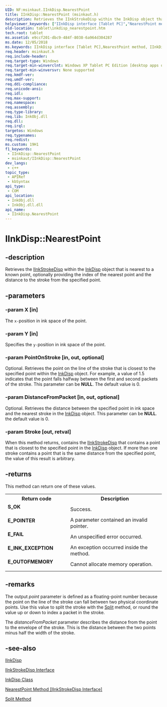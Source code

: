 ```yaml
---
UID: NF:msinkaut.IInkDisp.NearestPoint
title: IInkDisp::NearestPoint (msinkaut.h)
description: Retrieves the IInkStrokeDisp within the InkDisp object that is nearest to a known point, optionally providing the index of the nearest point and the distance to the stroke from the specified point.
helpviewer_keywords: ["IInkDisp interface [Tablet PC]","NearestPoint method","IInkDisp.NearestPoint","IInkDisp::NearestPoint","NearestPoint","NearestPoint method [Tablet PC]","NearestPoint method [Tablet PC]","IInkDisp interface","e9ccf201-dbc9-484f-8038-6a964d304287","msinkaut/IInkDisp::NearestPoint","tablet.inkdisp_nearestpoint"]
old-location: tablet\inkdisp_nearestpoint.htm
tech.root: tablet
ms.assetid: e9ccf201-dbc9-484f-8038-6a964d304287
ms.date: 12/05/2018
ms.keywords: IInkDisp interface [Tablet PC],NearestPoint method, IInkDisp.NearestPoint, IInkDisp::NearestPoint, NearestPoint, NearestPoint method [Tablet PC], NearestPoint method [Tablet PC],IInkDisp interface, e9ccf201-dbc9-484f-8038-6a964d304287, msinkaut/IInkDisp::NearestPoint, tablet.inkdisp_nearestpoint
req.header: msinkaut.h
req.include-header: 
req.target-type: Windows
req.target-min-winverclnt: Windows XP Tablet PC Edition [desktop apps only]
req.target-min-winversvr: None supported
req.kmdf-ver: 
req.umdf-ver: 
req.ddi-compliance: 
req.unicode-ansi: 
req.idl: 
req.max-support: 
req.namespace: 
req.assembly: 
req.type-library: 
req.lib: InkObj.dll
req.dll: 
req.irql: 
targetos: Windows
req.typenames: 
req.redist: 
ms.custom: 19H1
f1_keywords:
 - IInkDisp::NearestPoint
 - msinkaut/IInkDisp::NearestPoint
dev_langs:
 - c++
topic_type:
 - APIRef
 - kbSyntax
api_type:
 - COM
api_location:
 - InkObj.dll
 - InkObj.dll.dll
api_name:
 - IInkDisp.NearestPoint
---
```


# IInkDisp::NearestPoint


## -description

Retrieves the <a href="/windows/desktop/api/msinkaut/nn-msinkaut-iinkstrokedisp">IInkStrokeDisp</a> within the <a href="/windows/desktop/tablet/inkdisp-class">InkDisp</a> object that is nearest to a known point, optionally providing the index of the nearest point and the distance to the stroke from the specified point.

## -parameters

### -param X [in]

The <code>x-</code>position in ink space of the point.

### -param Y [in]

Specifies the <code>y-</code>position in ink space of the point.

### -param PointOnStroke [in, out, optional]

Optional. Retrieves the point on the line of the stroke that is closest to the specified point within the <a href="/windows/desktop/tablet/inkdisp-class">InkDisp</a> object. For example, a value of 1.5 indicates that the point falls halfway between the first and second packets of the stroke. This parameter can be <b>NULL</b>. The default value is 0.

### -param DistanceFromPacket [in, out, optional]

Optional. Retrieves the distance between the specified point in ink space and the nearest stroke in the <a href="/windows/desktop/tablet/inkdisp-class">InkDisp</a> object. This parameter can be <b>NULL</b>. the default value is 0.

### -param Stroke [out, retval]

When this method returns, contains the <a href="/windows/desktop/api/msinkaut/nn-msinkaut-iinkstrokedisp">IInkStrokeDisp</a> that contains a point that is closest to the specified point in the <a href="/windows/desktop/tablet/inkdisp-class">InkDisp</a> object. If more than one stroke contains a point that is the same distance from the specified point, the value of this result is arbitrary.

## -returns

This method can return one of these values.

<table>
<tr>
<th>Return code</th>
<th>Description</th>
</tr>
<tr>
<td width="40%">
<dl>
<dt><b>S_OK</b></dt>
</dl>
</td>
<td width="60%">
Success.

</td>
</tr>
<tr>
<td width="40%">
<dl>
<dt><b>E_POINTER</b></dt>
</dl>
</td>
<td width="60%">
A parameter contained an invalid pointer.

</td>
</tr>
<tr>
<td width="40%">
<dl>
<dt><b>E_FAIL</b></dt>
</dl>
</td>
<td width="60%">
An unspecified error occurred.

</td>
</tr>
<tr>
<td width="40%">
<dl>
<dt><b>E_INK_EXCEPTION</b></dt>
</dl>
</td>
<td width="60%">
An exception occurred inside the method.

</td>
</tr>
<tr>
<td width="40%">
<dl>
<dt><b>E_OUTOFMEMORY</b></dt>
</dl>
</td>
<td width="60%">
Cannot allocate memory operation.

</td>
</tr>
</table>

## -remarks

The output <i>point</i> parameter is defined as a floating-point number because the point on the line of the stroke can fall between two physical coordinate points. Use this value to split the stroke with the <a href="/windows/desktop/api/msinkaut/nf-msinkaut-iinkstrokedisp-split">Split</a> method, or round the value up or down to index a packet in the stroke.

The <i>distanceFromPacket</i> parameter describes the distance from the point to the envelope of the stroke. This is the distance between the two points minus half the width of the stroke.

## -see-also

<a href="../msinkaut/nn-msinkaut-iinkdisp.md">IInkDisp</a>



<a href="/windows/desktop/api/msinkaut/nn-msinkaut-iinkstrokedisp">IInkStrokeDisp Interface</a>



<a href="/windows/desktop/tablet/inkdisp-class">InkDisp Class</a>



<a href="/windows/desktop/api/msinkaut/nf-msinkaut-iinkstrokedisp-nearestpoint">NearestPoint Method [IInkStrokeDisp Interface]</a>



<a href="/windows/desktop/api/msinkaut/nf-msinkaut-iinkstrokedisp-split">Split Method</a>
